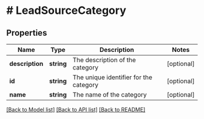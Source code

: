 # # LeadSourceCategory

## Properties

Name | Type | Description | Notes
------------ | ------------- | ------------- | -------------
**description** | **string** | The description of the category | [optional]
**id** | **string** | The unique identifier for the category | [optional]
**name** | **string** | The name of the category | [optional]

[[Back to Model list]](../../README.md#models) [[Back to API list]](../../README.md#endpoints) [[Back to README]](../../README.md)
